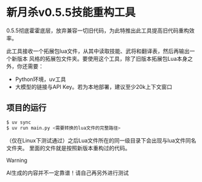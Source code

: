 # 新月杀v0.5.5技能重构工具

0.5.5彻底霍霍底层，放弃兼容一切旧代码，为此特推出此工具提高旧代码重构效率。

此工具接收一个拓展包lua文件，从其中读取技能、武将和翻译表，然后再输出一个新版本
风格的拓展包文件夹。要使用这个工具，除了旧版本拓展包Lua本身之外，你还需要：

- Python环境，uv工具
- 大模型的链接与API Key。若为本地部署，建议至少20k上下文窗口

## 项目的运行

```sh
$ uv sync
$ uv run main.py <需要转换的lua文件的完整路径>
```

（仅在Linux下测试通过）之后Lua文件所在的同一级目录下会出现与lua文件同名文件夹。
里面的文件就是按照新版本重构过的代码。

> [!WARNING] 
> AI生成的内容并不一定靠谱！请自己再另外进行测试
